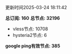 更新时间2025-03-24 18:11:42

**总订阅: 160**
**总节点: 32196**
- vless节点: 10708
- hysteria2节点: 6

**google ping有效节点: 385**
